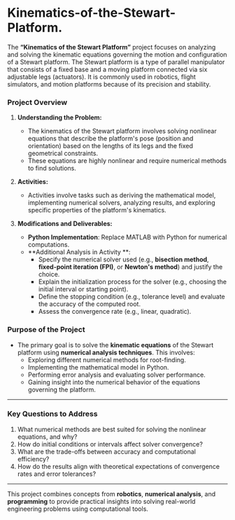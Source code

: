 # Kinematics-of-the-Stewart-Platform.

The **“Kinematics of the Stewart Platform”** project focuses on analyzing and solving the kinematic equations governing the motion and configuration of a Stewart platform. The Stewart platform is a type of parallel manipulator that consists of a fixed base and a moving platform connected via six adjustable legs (actuators). It is commonly used in robotics, flight simulators, and motion platforms because of its precision and stability.

### **Project Overview**
1. **Understanding the Problem:**
   - The kinematics of the Stewart platform involves solving nonlinear equations that describe the platform's pose (position and orientation) based on the lengths of its legs and the fixed geometrical constraints.
   - These equations are highly nonlinear and require numerical methods to find solutions.

2. **Activities:**
   - Activities involve tasks such as deriving the mathematical model, implementing numerical solvers, analyzing results, and exploring specific properties of the platform's kinematics.

3. **Modifications and Deliverables:**
   - **Python Implementation**: Replace MATLAB with Python for numerical computations.
   - **Additional Analysis in Activity **:
     - Specify the numerical solver used (e.g., **bisection method**, **fixed-point iteration (FPI)**, or **Newton's method**) and justify the choice.
     - Explain the initialization process for the solver (e.g., choosing the initial interval or starting point).
     - Define the stopping condition (e.g., tolerance level) and evaluate the accuracy of the computed root.
     - Assess the convergence rate (e.g., linear, quadratic).

### **Purpose of the Project**
- The primary goal is to solve the **kinematic equations** of the Stewart platform using **numerical analysis techniques**. This involves:
  - Exploring different numerical methods for root-finding.
  - Implementing the mathematical model in Python.
  - Performing error analysis and evaluating solver performance.
  - Gaining insight into the numerical behavior of the equations governing the platform.

---

### **Key Questions to Address**
1. What numerical methods are best suited for solving the nonlinear equations, and why?  
2. How do initial conditions or intervals affect solver convergence?  
3. What are the trade-offs between accuracy and computational efficiency?  
4. How do the results align with theoretical expectations of convergence rates and error tolerances?

---

This project combines concepts from **robotics**, **numerical analysis**, and **programming** to provide practical insights into solving real-world engineering problems using computational tools.
